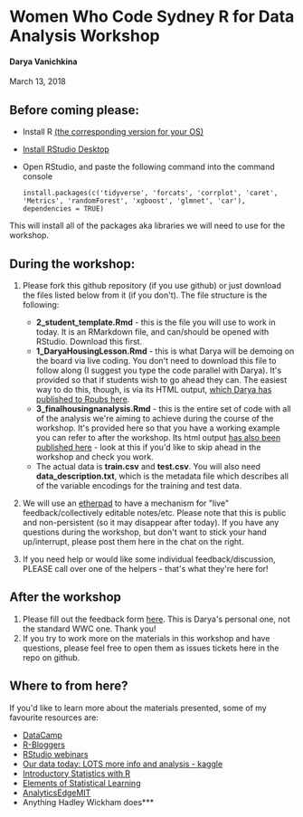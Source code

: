 # Women Who Code Sydney R for Data Analysis Workshop
#### Darya Vanichkina

March 13, 2018

## Before coming please:

- Install R [(the corresponding version for your OS)](https://www.r-project.org/)
- [Install RStudio Desktop](https://www.rstudio.com/products/rstudio/download/#download)
- Open RStudio, and paste the following command into the command console

      install.packages(c('tidyverse', 'forcats', 'corrplot', 'caret', 'Metrics', 'randomForest', 'xgboost', 'glmnet', 'car'), dependencies = TRUE)
      
This will install all of the packages aka libraries we will need to use for the workshop.

## During the workshop:


1. Please fork this github repository (if you use github) or just download the files listed below from it (if you don't). The file structure is the following:
     - **2_student_template.Rmd** - this is the file you will use to work in today. It is an RMarkdown file, and can/should be opened with RStudio. Download this first.
     - **1_DaryaHousingLesson.Rmd** - this is what Darya will be demoing on the board via live coding. You don't need to download this file to follow along (I suggest you type the code parallel with Darya). It's provided so that if students wish to go ahead they can. The easiest way to do this, though, is via its HTML output, [which Darya has published to Rpubs here](http://rpubs.com/dvanic/wwc2018-demo).
     - **3_finalhousingnanalysis.Rmd** - this is the entire set of code with all of the analysis we're aiming to achieve during the course of the workshop. It's provided here so that you have a working example you can refer to after the workshop. Its html output [has also been published here](http://rpubs.com/dvanic/wwc2018-finaloutput) - look at this if you'd like to skip ahead in the workshop and check you work.
     - The actual data is **train.csv** and **test.csv**. You will also need **data_description.txt**, which is the metadata file which describes all of the variable encodings for the training and test data. 

2. We will use an [etherpad](https://etherpad.net/p/wwc2018) to have a mechanism for "live" feedback/collectively editable notes/etc. Please note that this is public and non-persistent (so it may disappear after today). If you have any questions during the workshop, but don't want to stick your hand up/interrupt, please post them here in the chat on the right. 

3. If you need help or would like some individual feedback/discussion, PLEASE call over one of the helpers - that's what they're here for!

## After the workshop

1. Please fill out the feedback form [here](https://goo.gl/forms/M9goXHBE3ghVBkBB3). This is Darya's personal one, not the standard WWC one. Thank you!
2. If you try to work more on the materials in this workshop and have questions, please feel free to open them as issues tickets here in the repo on github.


## Where to from here?

If you'd like to learn more about the materials presented, some of my favourite resources are:

- [DataCamp](http://datacamp.com/)
- [R-Bloggers](https://www.r-bloggers.com/)
- [RStudio webinars](https://www.rstudio.com/resources/webinars/)
- [Our data today: LOTS more info and analysis - kaggle](https://www.kaggle.com/c/house-prices-advanced-regression-techniques)
- [Introductory Statistics with R](http://www-bcf.usc.edu/~gareth/ISL/)
- [Elements of Statistical Learning](https://web.stanford.edu/~hastie/ElemStatLearn/)
- [AnalyticsEdgeMIT](https://www.edx.org/course/analytics-edge-mitx-15-071x-3)
- Anything Hadley Wickham does***


